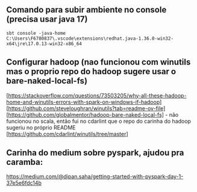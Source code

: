 ## Comando para subir ambiente no console (precisa usar java 17)
`sbt console -java-home C:\Users\F6780837\.vscode\extensions\redhat.java-1.36.0-win32-x64\jre\17.0.13-win32-x86_64`

## Configurar hadoop (nao funcionou com winutils mas o proprio repo do hadoop sugere usar o bare-naked-local-fs)
[https://stackoverflow.com/questions/73503205/why-all-these-hadoop-home-and-winutils-errors-with-spark-on-windows-if-hadoop]
 [https://github.com/steveloughran/winutils?tab=readme-ov-file]
  [https://github.com/globalmentor/hadoop-bare-naked-local-fs] - não funcionou no scala, então fui no cdarlint que o repo do carinha do hadoop sugeriu no próprio README
  [https://github.com/cdarlint/winutils/tree/master]

## Carinha do medium sobre pyspark, ajudou pra caramba:
https://medium.com/@dipan.saha/getting-started-with-pyspark-day-1-37e5e6fdc14b